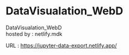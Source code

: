 # DataVisualation_WebD
DataVisualation_WebD  
hosted by : netlify.mdk

URL : https://jupyter-data-export.netlify.app/
